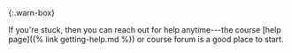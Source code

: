 {:.warn-box}

If you're stuck, then you can reach out for help anytime---the course [help
page]({% link getting-help.md %}) or course forum is a good place to start.
